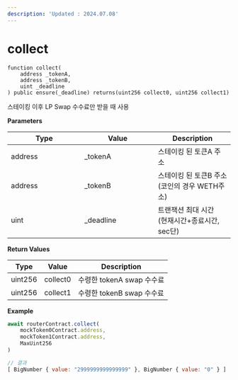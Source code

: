 ```yaml
---
description: 'Updated : 2024.07.08'
---
```


# collect



```solidity
function collect(
    address _tokenA,
    address _tokenB,
    uint _deadline
) public ensure(_deadline) returns(uint256 collect0, uint256 collect1)
```



스테이킹 이후 LP Swap 수수료만 받을 때 사용



**Parameters**

<table><thead><tr><th width="150">Type</th><th width="150">Value</th><th>Description</th></tr></thead><tbody><tr><td>address</td><td>_tokenA</td><td>스테이킹 된 토큰A 주소</td></tr><tr><td>address</td><td>_tokenB</td><td>스테이킹 된 토큰B 주소<br>(코인의 경우 WETH주소)</td></tr><tr><td>uint </td><td>_deadline</td><td>트랜잭션 최대 시간<br>(현재시간+종료시간, sec단)</td></tr></tbody></table>



**Return Values**

| Type    | Value    | Description         |
| ------- | -------- | ------------------- |
| uint256 | collect0 | 수령한 tokenA swap 수수료 |
| uint256 | collect1 | 수령한 tokenB swap 수수료 |



**Example**

```javascript
await routerContract.collect(
    mockToken0Contract.address,
    mockToken1Contract.address,
    MaxUint256
) 

// 결과
[ BigNumber { value: "2999999999999999" }, BigNumber { value: "0" } ]
```



